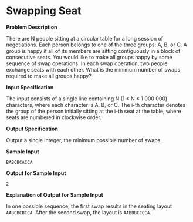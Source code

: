 # Swapping Seat

**Problem Description**

There are N people sitting at a circular table for a long session of negotiations. Each person
belongs to one of the three groups: A, B, or C. A group is happy if all of its members are sitting
contiguously in a block of consecutive seats. You would like to make all groups happy by some
sequence of swap operations. In each swap operation, two people exchange seats with each other.
What is the minimum number of swaps required to make all groups happy?

**Input Specification**

The input consists of a single line containing N (1 ≤ N ≤ 1 000 000) characters, where each
character is A, B, or C. The i-th character denotes the group of the person initially sitting at the i-th
seat at the table, where seats are numbered in clockwise order.

**Output Specification**

Output a single integer, the minimum possible number of swaps.

**Sample Input**
```
BABCBCACCA
```
**Output for Sample Input**
```
2
```

**Explanation of Output for Sample Input**

In one possible sequence, the first swap results in the seating layout `AABCBCBCCA`. After the
second swap, the layout is `AABBBCCCCA`.